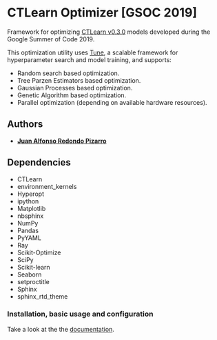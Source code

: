 # CTLearn Optimizer [GSOC 2019]

Framework for optimizing [CTLearn v0.3.0](https://github.com/ctlearn-project/ctlearn/tree/v031) 
models developed during the Google Summer of Code 2019.

This optimization utility uses [Tune](https://ray.readthedocs.io/en/latest/tune.html), 
a scalable framework for hyperparameter search and model training, and supports:

- Random search based optimization.
- Tree Parzen Estimators based optimization.
- Gaussian Processes based optimization.
- Genetic Algorithm based optimization.
- Parallel optimization (depending on available hardware resources).

## Authors

* **[Juan Alfonso Redondo Pizarro](https://github.com/jredondopizarro)**

## Dependencies

- CTLearn
- environment_kernels
- Hyperopt
- ipython
- Matplotlib
- nbsphinx
- NumPy
- Pandas
- PyYAML 
- Ray
- Scikit-Optimize 
- SciPy
- Scikit-learn
- Seaborn
- setproctitle
- Sphinx
- sphinx_rtd_theme

### Installation, basic usage and configuration

Take a look at the the [documentation](https://ctlearn-optimizer.readthedocs.io/en/latest/index.html).





